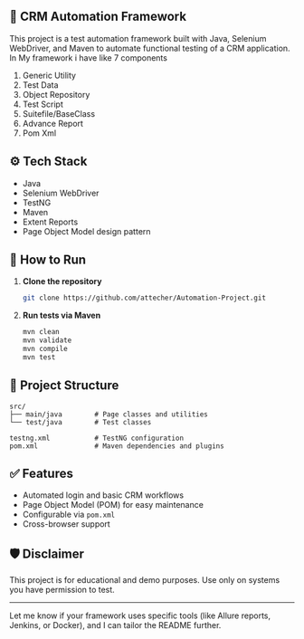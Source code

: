 ## 🤖 CRM Automation Framework

This project is a test automation framework built with Java, Selenium WebDriver, and Maven to automate functional testing of a CRM application.
In My framework i have like 7 components
1. Generic Utility
2. Test Data
3. Object Repository
4. Test Script
5. Suitefile/BaseClass
6. Advance Report
7. Pom Xml

## ⚙️ Tech Stack

- Java
- Selenium WebDriver
- TestNG
- Maven
- Extent Reports
- Page Object Model design pattern

## 🚀 How to Run

1. **Clone the repository**
   ```bash
   git clone https://github.com/attecher/Automation-Project.git
   
2. **Run tests via Maven**

   ```bash
   mvn clean 
   mvn validate
   mvn compile
   mvn test
   ```

## 📁 Project Structure

```
src/
├── main/java        # Page classes and utilities
└── test/java        # Test classes

testng.xml           # TestNG configuration
pom.xml              # Maven dependencies and plugins
```

## ✅ Features

* Automated login and basic CRM workflows
* Page Object Model (POM) for easy maintenance
* Configurable via `pom.xml`
* Cross-browser support

## 🛡️ Disclaimer

This project is for educational and demo purposes. Use only on systems you have permission to test.

---

Let me know if your framework uses specific tools (like Allure reports, Jenkins, or Docker), and I can tailor the README further.
